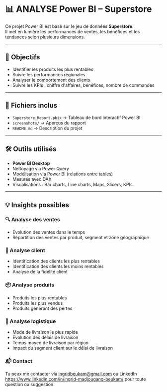 # 📊 ANALYSE Power BI – Superstore

Ce projet Power BI est basé sur le jeu de données **Superstore**.  
Il met en lumière les performances de ventes, les bénéfices et les tendances selon plusieurs dimensions.

---

## 🎯 Objectifs
- Identifier les produits les plus rentables
- Suivre les performances régionales
- Analyser le comportement des clients
- Suivre les KPIs : chiffre d'affaires, bénéfices, nombre de commandes

---

## 📁 Fichiers inclus
- `Superstore_Report.pbix` → Tableau de bord interactif Power BI
- `screenshots/` → Aperçus du rapport
- `README.md` → Description du projet

---

## 🛠️ Outils utilisés
- **Power BI Desktop**
- Nettoyage via Power Query
- Modélisation via Power BI (relations entre tables)
- Mesures avec DAX
- Visualisations : Bar charts, Line charts, Maps, Slicers, KPIs

---

## 💡 Insights possibles

### 🔍 Analyse des ventes
- Évolution des ventes dans le temps
- Répartition des ventes par produit, segment et zone géographique

### 👥 Analyse client
- Identification des clients les plus rentables
- Identification des clients les moins rentables
- Analyse de la fidélité client

### 📦 Analyse produits
- Produits les plus rentables
- Produits les plus vendus
- Produits générant des pertes

### 🚚 Analyse logistique
- Mode de livraison le plus rapide
- Évolution des délais de livraison
- Temps moyen de livraison par région
- Impact du segment client sur le délai de livraison

  
### 📬 Contact
Tu peux me contacter via ingridbeukam@gmail.com ou LinkedIn https://www.linkedin.com/in/ingrid-madjougang-beukam/ pour toute question ou suggestion.
